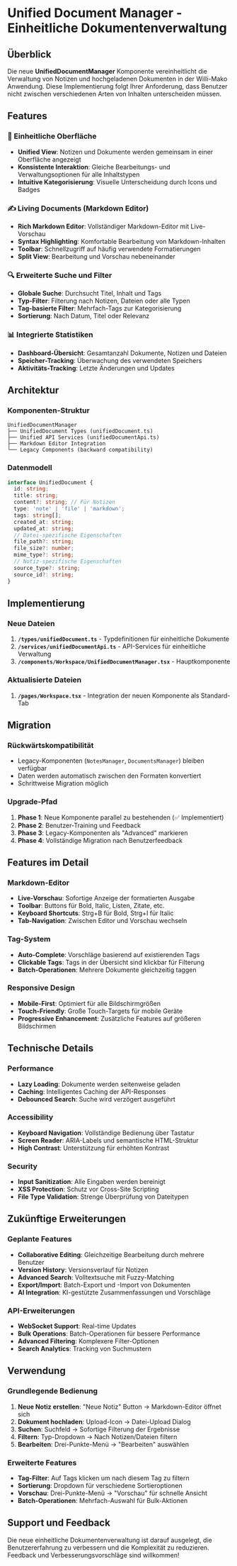# Unified Document Manager - Einheitliche Dokumentenverwaltung

## Überblick

Die neue **UnifiedDocumentManager** Komponente vereinheitlicht die Verwaltung von Notizen und hochgeladenen Dokumenten in der Willi-Mako Anwendung. Diese Implementierung folgt Ihrer Anforderung, dass Benutzer nicht zwischen verschiedenen Arten von Inhalten unterscheiden müssen.

## Features

### 🔄 Einheitliche Oberfläche
- **Unified View**: Notizen und Dokumente werden gemeinsam in einer Oberfläche angezeigt
- **Konsistente Interaktion**: Gleiche Bearbeitungs- und Verwaltungsoptionen für alle Inhaltstypen
- **Intuitive Kategorisierung**: Visuelle Unterscheidung durch Icons und Badges

### ✍️ Living Documents (Markdown Editor)
- **Rich Markdown Editor**: Vollständiger Markdown-Editor mit Live-Vorschau
- **Syntax Highlighting**: Komfortable Bearbeitung von Markdown-Inhalten
- **Toolbar**: Schnellzugriff auf häufig verwendete Formatierungen
- **Split View**: Bearbeitung und Vorschau nebeneinander

### 🔍 Erweiterte Suche und Filter
- **Globale Suche**: Durchsucht Titel, Inhalt und Tags
- **Typ-Filter**: Filterung nach Notizen, Dateien oder alle Typen
- **Tag-basierte Filter**: Mehrfach-Tags zur Kategorisierung
- **Sortierung**: Nach Datum, Titel oder Relevanz

### 📊 Integrierte Statistiken
- **Dashboard-Übersicht**: Gesamtanzahl Dokumente, Notizen und Dateien
- **Speicher-Tracking**: Überwachung des verwendeten Speichers
- **Aktivitäts-Tracking**: Letzte Änderungen und Updates

## Architektur

### Komponenten-Struktur
```
UnifiedDocumentManager
├── UnifiedDocument Types (unifiedDocument.ts)
├── Unified API Services (unifiedDocumentApi.ts)
├── Markdown Editor Integration
└── Legacy Components (backward compatibility)
```

### Datenmodell
```typescript
interface UnifiedDocument {
  id: string;
  title: string;
  content?: string; // Für Notizen
  type: 'note' | 'file' | 'markdown';
  tags: string[];
  created_at: string;
  updated_at: string;
  // Datei-spezifische Eigenschaften
  file_path?: string;
  file_size?: number;
  mime_type?: string;
  // Notiz-spezifische Eigenschaften
  source_type?: string;
  source_id?: string;
}
```

## Implementierung

### Neue Dateien
1. **`/types/unifiedDocument.ts`** - Typdefinitionen für einheitliche Dokumente
2. **`/services/unifiedDocumentApi.ts`** - API-Services für einheitliche Verwaltung
3. **`/components/Workspace/UnifiedDocumentManager.tsx`** - Hauptkomponente

### Aktualisierte Dateien
1. **`/pages/Workspace.tsx`** - Integration der neuen Komponente als Standard-Tab

## Migration

### Rückwärtskompatibilität
- Legacy-Komponenten (`NotesManager`, `DocumentsManager`) bleiben verfügbar
- Daten werden automatisch zwischen den Formaten konvertiert
- Schrittweise Migration möglich

### Upgrade-Pfad
1. **Phase 1**: Neue Komponente parallel zu bestehenden (✅ Implementiert)
2. **Phase 2**: Benutzer-Training und Feedback
3. **Phase 3**: Legacy-Komponenten als "Advanced" markieren
4. **Phase 4**: Vollständige Migration nach Benutzerfeedback

## Features im Detail

### Markdown-Editor
- **Live-Vorschau**: Sofortige Anzeige der formatierten Ausgabe
- **Toolbar**: Buttons für Bold, Italic, Listen, Zitate, etc.
- **Keyboard Shortcuts**: Strg+B für Bold, Strg+I für Italic
- **Tab-Navigation**: Zwischen Editor und Vorschau wechseln

### Tag-System
- **Auto-Complete**: Vorschläge basierend auf existierenden Tags
- **Clickable Tags**: Tags in der Übersicht sind klickbar für Filterung
- **Batch-Operationen**: Mehrere Dokumente gleichzeitig taggen

### Responsive Design
- **Mobile-First**: Optimiert für alle Bildschirmgrößen
- **Touch-Friendly**: Große Touch-Targets für mobile Geräte
- **Progressive Enhancement**: Zusätzliche Features auf größeren Bildschirmen

## Technische Details

### Performance
- **Lazy Loading**: Dokumente werden seitenweise geladen
- **Caching**: Intelligentes Caching der API-Responses
- **Debounced Search**: Suche wird verzögert ausgeführt

### Accessibility
- **Keyboard Navigation**: Vollständige Bedienung über Tastatur
- **Screen Reader**: ARIA-Labels und semantische HTML-Struktur
- **High Contrast**: Unterstützung für erhöhten Kontrast

### Security
- **Input Sanitization**: Alle Eingaben werden bereinigt
- **XSS Protection**: Schutz vor Cross-Site Scripting
- **File Type Validation**: Strenge Überprüfung von Dateitypen

## Zukünftige Erweiterungen

### Geplante Features
- **Collaborative Editing**: Gleichzeitige Bearbeitung durch mehrere Benutzer
- **Version History**: Versionsverlauf für Notizen
- **Advanced Search**: Volltextsuche mit Fuzzy-Matching
- **Export/Import**: Batch-Export und -Import von Dokumenten
- **AI Integration**: KI-gestützte Zusammenfassungen und Vorschläge

### API-Erweiterungen
- **WebSocket Support**: Real-time Updates
- **Bulk Operations**: Batch-Operationen für bessere Performance
- **Advanced Filtering**: Komplexere Filter-Optionen
- **Search Analytics**: Tracking von Suchmustern

## Verwendung

### Grundlegende Bedienung
1. **Neue Notiz erstellen**: "Neue Notiz" Button → Markdown-Editor öffnet sich
2. **Dokument hochladen**: Upload-Icon → Datei-Upload Dialog
3. **Suchen**: Suchfeld → Sofortige Filterung der Ergebnisse
4. **Filtern**: Typ-Dropdown → Nach Notizen/Dateien filtern
5. **Bearbeiten**: Drei-Punkte-Menü → "Bearbeiten" auswählen

### Erweiterte Features
- **Tag-Filter**: Auf Tags klicken um nach diesem Tag zu filtern
- **Sortierung**: Dropdown für verschiedene Sortieroptionen
- **Vorschau**: Drei-Punkte-Menü → "Vorschau" für schnelle Ansicht
- **Batch-Operationen**: Mehrfach-Auswahl für Bulk-Aktionen

## Support und Feedback

Die neue einheitliche Dokumentenverwaltung ist darauf ausgelegt, die Benutzererfahrung zu verbessern und die Komplexität zu reduzieren. Feedback und Verbesserungsvorschläge sind willkommen!
